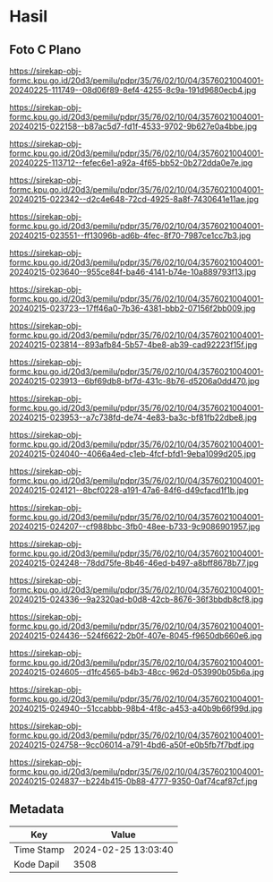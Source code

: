# Hasil

## Foto C Plano

https://sirekap-obj-formc.kpu.go.id/20d3/pemilu/pdpr/35/76/02/10/04/3576021004001-20240225-111749--08d06f89-8ef4-4255-8c9a-191d9680ecb4.jpg

https://sirekap-obj-formc.kpu.go.id/20d3/pemilu/pdpr/35/76/02/10/04/3576021004001-20240215-022158--b87ac5d7-fd1f-4533-9702-9b627e0a4bbe.jpg

https://sirekap-obj-formc.kpu.go.id/20d3/pemilu/pdpr/35/76/02/10/04/3576021004001-20240225-113712--fefec6e1-a92a-4f65-bb52-0b272dda0e7e.jpg

https://sirekap-obj-formc.kpu.go.id/20d3/pemilu/pdpr/35/76/02/10/04/3576021004001-20240215-022342--d2c4e648-72cd-4925-8a8f-7430641e11ae.jpg

https://sirekap-obj-formc.kpu.go.id/20d3/pemilu/pdpr/35/76/02/10/04/3576021004001-20240215-023551--ff13096b-ad6b-4fec-8f70-7987ce1cc7b3.jpg

https://sirekap-obj-formc.kpu.go.id/20d3/pemilu/pdpr/35/76/02/10/04/3576021004001-20240215-023640--955ce84f-ba46-4141-b74e-10a889793f13.jpg

https://sirekap-obj-formc.kpu.go.id/20d3/pemilu/pdpr/35/76/02/10/04/3576021004001-20240215-023723--17ff46a0-7b36-4381-bbb2-07156f2bb009.jpg

https://sirekap-obj-formc.kpu.go.id/20d3/pemilu/pdpr/35/76/02/10/04/3576021004001-20240215-023814--893afb84-5b57-4be8-ab39-cad92223f15f.jpg

https://sirekap-obj-formc.kpu.go.id/20d3/pemilu/pdpr/35/76/02/10/04/3576021004001-20240215-023913--6bf69db8-bf7d-431c-8b76-d5206a0dd470.jpg

https://sirekap-obj-formc.kpu.go.id/20d3/pemilu/pdpr/35/76/02/10/04/3576021004001-20240215-023953--a7c738fd-de74-4e83-ba3c-bf81fb22dbe8.jpg

https://sirekap-obj-formc.kpu.go.id/20d3/pemilu/pdpr/35/76/02/10/04/3576021004001-20240215-024040--4066a4ed-c1eb-4fcf-bfd1-9eba1099d205.jpg

https://sirekap-obj-formc.kpu.go.id/20d3/pemilu/pdpr/35/76/02/10/04/3576021004001-20240215-024121--8bcf0228-a191-47a6-84f6-d49cfacd1f1b.jpg

https://sirekap-obj-formc.kpu.go.id/20d3/pemilu/pdpr/35/76/02/10/04/3576021004001-20240215-024207--cf988bbc-3fb0-48ee-b733-9c9086901957.jpg

https://sirekap-obj-formc.kpu.go.id/20d3/pemilu/pdpr/35/76/02/10/04/3576021004001-20240215-024248--78dd75fe-8b46-46ed-b497-a8bff8678b77.jpg

https://sirekap-obj-formc.kpu.go.id/20d3/pemilu/pdpr/35/76/02/10/04/3576021004001-20240215-024336--9a2320ad-b0d8-42cb-8676-36f3bbdb8cf8.jpg

https://sirekap-obj-formc.kpu.go.id/20d3/pemilu/pdpr/35/76/02/10/04/3576021004001-20240215-024436--524f6622-2b0f-407e-8045-f9650db660e6.jpg

https://sirekap-obj-formc.kpu.go.id/20d3/pemilu/pdpr/35/76/02/10/04/3576021004001-20240215-024605--d1fc4565-b4b3-48cc-962d-053990b05b6a.jpg

https://sirekap-obj-formc.kpu.go.id/20d3/pemilu/pdpr/35/76/02/10/04/3576021004001-20240215-024940--51ccabbb-98b4-4f8c-a453-a40b9b66f99d.jpg

https://sirekap-obj-formc.kpu.go.id/20d3/pemilu/pdpr/35/76/02/10/04/3576021004001-20240215-024758--9cc06014-a791-4bd6-a50f-e0b5fb7f7bdf.jpg

https://sirekap-obj-formc.kpu.go.id/20d3/pemilu/pdpr/35/76/02/10/04/3576021004001-20240215-024837--b224b415-0b88-4777-9350-0af74caf87cf.jpg


## Metadata

| Key        | Value               |
| ---------- | ------------------- |
| Time Stamp | 2024-02-25 13:03:40 |
| Kode Dapil | 3508                |



